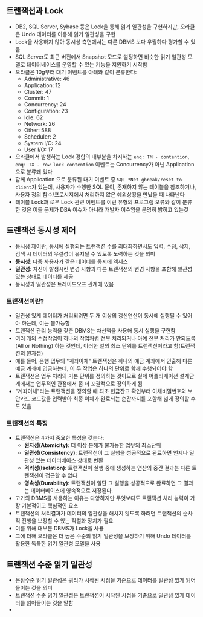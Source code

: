 ## 트랜잭션과 Lock
- DB2, SQL Server, Sybase 등은 Lock을 통해 읽기 일관성을 구현하지만, 오라클은 Undo 데이터를 이용해 읽기 일관성을 구현
- Lock을 사용하지 않아 동시성 측면에서는 다른 DBMS 보다 우월하다 평가할 수 있음
- SQL Server도 최근 버전에서 Snapshot 모드로 설정하면 비슷한 읽기 일관성 모델로 데이터베이스를 운영할 수 있는 기능을 지원하기 시작함
- 오라클은 10g부터 대기 이벤트를 아래와 같이 분류한다:
	- Administrative: 46
	- Application: 12
	- Cluster: 47
	- Commit: 1
	- Concurrency: 24
	- Configuration: 23
	- Idle: 62
	- Network: 26
	- Other: 588
	- Scheduler: 2
	- System I/O: 24
	- User I/O: 17
- 오라클에서 발생하는 Lock 경합의 대부분을 차지하는 `enq: TM - contention`, `enq: TX - row lock contention` 이벤트는 Concurrency가 아닌 Application으로 분류돼 있다
- 함께 Application 으로 분류된 대기 이벤트 중 `SQL *Net gbreak/reset to client`가 있는데, 사용자가 수행한 SQL 문이, 존재하지 않는 테이블을 참조하거나, 사용자 정의 함수/프로시저에서 처리하지 않은 예외상황을 만났을 때 나타난다
- 테이블 Lock과 로우 Lock 관련 이벤트를 이런 유형의 프로그램 오류와 같이 분류한 것은 이들 문제가 DBA 이슈가 아니라 개발자 이슈임을 분명히 밝히고 있는것

## 트랜잭션 동시성 제어
- 동시성 제어란, 동시에 실행되는 트랜잭션 수를 최대화하면서도 입력, 수정, 삭제, 검색 시 데이터의 무결성이 유지될 수 있도록 노력하는 것을 의미
- **동시성**: 다중 사용자가 같은 데이터를 동시에 액세스
- **일관성**: 자신이 발생시킨 변경 사항과 다른 트랜잭션의 변경 사항을 포함해 일관성 있는 상태로 데이터를 제공
- 동시성과 일관성은 트레이드오프 관계에 있음

### 트랜잭션이란?
- 일관성 있게 데이터가 처리되려면 두 개 이상의 갱신연산이 동시에 실행될 수 있어야 하는데, 이는 불가능함
- 트랜잭션 관리 능력을 갖춘 DBMS는 차선책을 사용해 동시 실행을 구현함
- 여러 개의 수정작업이 하나의 작업처럼 전부 처리되거나 아예 전부 처리가 안되도록(All or Nothing) 하는 것인데, 이러한 일의 최소 단위를 트랜잭션이라고 함(트랜잭션의 원자성)
- 예를 들어, 은행 업무의 "계좌이체" 트랜잭션은 하나의 예금 계좌에서 인출해 다른 예금 계좌에 입금하는데, 이 두 작업은 하나의 단위로 함께 수행되어야 함
- 트랜잭션은 업무 처리의 기본 단위를 정의하는 것이므로 실제 어플리케이션 설계단계에서는 업무적인 관점에서 좀 더 포괄적으로 정의하게 됨
- "계좌이체"라는 트랜잭션을 정의할 때 최초 현금잔고 확인부터 이체비밀번호와 보안카드 코드값을 입력받아 최종 이체가 완료되는 순간까지를 포함해 넓게 정의할 수도 있음

### 트랜잭션의 특징
- 트랜잭션은 4가지 중요한 특성을 갖는다:
	- **원자성(Atomicity)**: 더 이상 분해가 불가능한 업무의 최소단위
	- **일관성(Consistency)**: 트랜잭션이 그 실행을 성공적으로 완료하면 언제나 일관성 있는 데이터베이스 상태로 변환
	- **격리성(Isolation)**: 트랜잭션이 실행 중에 생성하는 연산의 중간 결과는 다른 트랜잭션이 접근할 수 없다
	- **영속성(Durability)**: 트랜잭션이 일단 그 실행을 성공적으로 완료하면 그 결과는 데이터베이스에 영속적으로 저장된다.
- 고가의 DBMS를 사용하는 이유는 다양하지만 무엇보다도 트랜잭션 처리 능력이 가장 기본적이고 핵심적인 요소
- 트랜잭션의 처리결과가 데이터의 일관성을 해치지 않도록 하려면 트랜잭션의 순차적 진행을 보장할 수 있는 직렬화 장치가 필요
- 이를 위해 대부분 DBMS가 Lock을 사용
- 그에 더해 오라클은 더 높은 수준의 읽기 일관성을 보장하기 위해 Undo 데이터를 활용한 독특한 읽기 일관성 모델을 사용

## 트랜잭션 수준 읽기 일관성
- 문장수준 읽기 일관성은 쿼리가 시작된 시점을 기준으로 데이터를 일관성 있게 읽어들이는 것을 의미
- 트랜잭션 수준 읽기 일관성은 트랜잭션이 시작된 시점을 기준으로 일관성 있게 데이터를 읽어들이는 것을 말함
- 